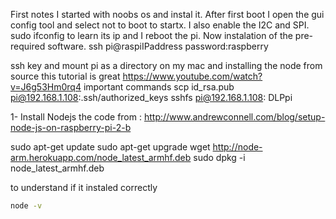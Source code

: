 First notes
I started with noobs os and instal it. After first boot I open the gui config tool and select not to boot to startx. I also enable the I2C and
SPI. 
sudo ifconfig to learn its ip and I reboot the pi.
Now instalation of the pre-required software.
ssh pi@raspiIPaddress
password:raspberry

ssh key and mount pi as a directory on my mac and installing the node from source this tutorial is great
https://www.youtube.com/watch?v=J6g53Hm0rq4
important commands
scp id_rsa.pub pi@192.168.1.108:.ssh/authorized_keys
sshfs pi@192.168.1.108: DLPpi



1- Install Nodejs 
the code from :
http://www.andrewconnell.com/blog/setup-node-js-on-raspberry-pi-2-b

sudo apt-get update
sudo apt-get upgrade
wget http://node-arm.herokuapp.com/node_latest_armhf.deb
sudo dpkg -i node_latest_armhf.deb


to understand if it instaled correctly
```sh
node -v
```


